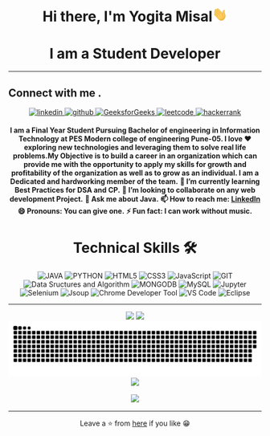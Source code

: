 <h1 align="center">Hi there, I'm Yogita Misal<img src="https://github.com/ABSphreak/ABSphreak/blob/master/gifs/Hi.gif" width="30px"></h1>
<h1 align="center">I am a Student Developer </h1>

--- 

## Connect with me  .
<div align="center">
 <a href="https://www.linkedin.com/in/yogita-misal-a42b48191/" target="_blank">
<img src=https://img.shields.io/badge/linkedin-%231E77B5.svg?&style=for-the-badge&logo=linkedin&logoColor=white alt=linkedin style="margin-bottom: 5px;" />
</a>
<a href="https://github.com/yogi-25" target="_blank">
<img src=https://img.shields.io/badge/github-%2324292e.svg?&style=for-the-badge&logo=github&logoColor=white alt=github style="margin-bottom: 5px;" />
</a>  
 <a href="https://auth.geeksforgeeks.org/user/yogimisal64/" target="_blank">
<img src=https://img.shields.io/badge/GeeksforGeeks-%339933.svg?&style=for-the-badge&logo=GeeksforGeeks&logoColor=white alt=GeeksforGeeks style="margin-bottom: 5px;" />
</a>  
 <a href="https://leetcode.com/Yogita_Misal/" target="_blank">
<img src=https://img.shields.io/badge/leetcode-%23E34F26.svg?&style=for-the-badge&logo=leetcode&logoColor=white alt=leetcode style="margin-bottom: 5px;" />
</a>  
 <a href="https://www.hackerrank.com/Yogita_Misal" target="_blank">
<img src=https://img.shields.io/badge/hackerrank-%2314354C.svg?&style=for-the-badge&logo=hackerrank&logoColor=white alt=hackerrank style="margin-bottom: 5px;" />
</a>

<!--
**amruta-07/amruta-07** is a ✨ _special_ ✨ repository because its `README.md` (this file) appears on your GitHub profile.
 Here are some ideas to get you started:  
 I am CSE'23. my main interest lies in Web Development and DSA. I am always curious to learn something new.


- 🔭 I’m currently working on Web Development Projects.
- 🌱 I’m currently learning Best Practices for DSA and CP.
- 👯 I’m looking to collaborate on any web development Project.
- 🤔 I’m looking for help with Internship.
- 💬 Ask me about Java.
- 📫 How to reach me: [LinkedIn](https://www.linkedin.com/in/amruta-misal-5a53341a8).
- 😄 Pronouns: Yo-Yo.
- ⚡ Fun fact: I can work without music.
-->  

**I am a Final Year Student Pursuing Bachelor of engineering in Information Technology at PES Modern college of engineering Pune-05.  I love ❤ exploring new technologies and leveraging them to solve real life problems.My Objective is to build a career in an organization which can provide me with the opportunity to apply my skills for growth and profitability of the organization as well as to grow as an individual.
   I am a Dedicated and hardworking member of the team.**
**🌱 I’m currently learning Best Practices for DSA and CP.**
**👯 I’m looking to collaborate on any web development Project.**
**💬 Ask me about Java.**
**📫 How to reach me: [LinkedIn](https://www.linkedin.com/in/yogita-misal-a42b48191/)**
**😄 Pronouns: You can give one.**
**⚡ Fun fact: I can work without music.**
   
 <h1>Technical Skills 🛠</h1>

<p align="center"> 
 <img alt="JAVA" src="https://img.shields.io/badge/python-%2314354C.svg?style=for-the-badge&logo=python&logoColor=white"/>
 <img alt="PYTHON" src="https://img.shields.io/badge/java-%23ED8B00.svg?&style=for-the-badge&logo=java&logoColor=white" />
<img alt="HTML5" src="https://img.shields.io/badge/html5-%23E34F26.svg?&style=for-the-badge&logo=html5&logoColor=white" />
 <img alt="CSS3" src="https://img.shields.io/badge/css3-%231572B6.svg?&style=for-the-badge&logo=css3&logoColor=white" />
 <img alt="JavaScript" src="https://img.shields.io/badge/javascript-%23323330.svg?&style=for-the-badge&logo=javascript&logoColor=%23F7DF1E" />
 <img alt="GIT" src="https://img.shields.io/badge/Numpy-777BB4?style=for-the-badge&logo=numpy&logoColor=white" />
 <img alt="Data Sructures and Algorithm" src="https://img.shields.io/badge/Node.js-339933?style=for-the-badge&logo=nodedotjs&logoColor=white" />
    <img alt="MONGODB" src="https://img.shields.io/badge/npm-CB3837?style=for-the-badge&logo=npm&logoColor=white" />
    <img alt="MySQL" src="https://img.shields.io/badge/Express.js-000000?style=for-the-badge&logo=express&logoColor=white" />
    <img alt="Jupyter" src="https://img.shields.io/badge/Jupyter-F37626.svg?&style=for-the-badge&logo=Jupyter&logoColor=white" />
    <img alt="Selenium" src="https://img.shields.io/badge/React-20232A?style=for-the-badge&logo=react&logoColor=61DAFB" />
    <img alt="Jsoup" src="https://img.shields.io/badge/firebase-ffca28?style=for-the-badge&logo=firebase&logoColor=black" />
    <img alt="Chrome Developer Tool " src="https://img.shields.io/badge/Git-F05032?style=for-the-badge&logo=git&logoColor=white" />
    <img alt="VS Code" src="https://img.shields.io/badge/Visual_Studio_Code-0078D4?style=for-the-badge&logo=visual%20studio%20code&logoColor=white" />
    <img alt="Eclipse" src="https://img.shields.io/badge/IntelliJIDEA-000000.svg?style=for-the-badge&logo=intellij-idea&logoColor=white" />
</p>  
 
 ---  
 
   
 <div align="center">
<img src="https://github-readme-stats.vercel.app/api/top-langs/?username=yogi-25&layout=compact&theme=midnight-purple"></img>
<img src="https://github-readme-stats.vercel.app/api?username=yogi-25&show_icons=true&theme=cobalt"></img>
</div>  
  
  <div align="center">
<img src="https://github.com/kothariji/kothariji/blob/master/github-user-contribution.svg"></img>
</div>

<div align="center">
<img src="https://img.shields.io/github/followers/amruta-07.svg?style=social&label=Follow"></img>

<img src="https://gpvc.arturio.dev/yogi-25"></img>
</div>

---

Leave a ⭐ from [here](https://github.com/yogi-25/yogi-25) if you like 😁



